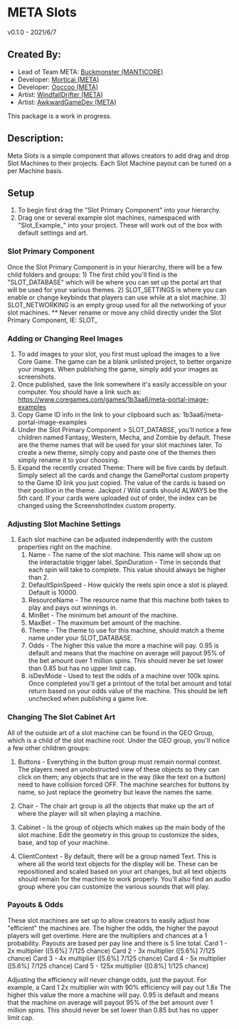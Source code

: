 # META Slots

v0.1.0 - 2021/6/7
    
## Created By:

- Lead of Team META: [Buckmonster (MANTICORE)](https://www.coregames.com/user/901b7628983c4c8db4282f24afeda57a)
- Developer: [Morticai (META)](https://www.coregames.com/user/d1073dbcc404405cbef8ce728e53d380)
- Developer: [Ooccoo (META)](https://www.coregames.com/user/a136c0d1d9454d539c9932354198fc29)
- Artist: [WindfallDrifter (META)](https://www.coregames.com/user/e730c40ae54d4c588658667927acc6d8)
- Artist: [AwkwardGameDev (META)](https://www.coregames.com/user/557d4f1ae17646579646dfd20dcb7b66)

This package is a work in progress.
    
## Description:

Meta Slots is a simple component that allows creators to add drag and drop Slot Machines to their projects.
Each Slot Machine payout can be tuned on a per Machine basis. 
        
## Setup
  
1. To begin first drag the "Slot Primary Component" into your hierarchy.
2. Drag one or several example slot machines, namespaced with "Slot_Example_" into your project. These will 
work out of the box with default settings and art.
    
### Slot Primary Component
  
Once the Slot Primary Component is in your hierarchy, there will be a few child folders and groups:
    1) The first child you'll find is the "SLOT_DATABASE" which will be where you can set up the portal art
    that will be used for your various themes.
    2) SLOT_SETTINGS is where you can enable or change keybinds that players can use while at a slot machine.
    3) SLOT_NETWORKING is an empty group used for all the networking of your slot machines. 
    ** Never rename or move any child directly under the Slot Primary Component, IE: SLOT_
        
### Adding or Changing Reel Images
  
1. To add images to your slot, you first must upload the images to a live Core Game. The game can be a blank 
unlisted project, to better organize your images. When publishing the game, simply add your images as screenshots.
2. Once published, save the link somewhere it's easily accessible on your computer.
You should have a link such as:
https://www.coregames.com/games/1b3aa6/meta-portal-image-examples
3. Copy Game ID info in the link to your clipboard such as:
1b3aa6/meta-portal-image-examples
4. Under the Slot Primary Component > SLOT_DATABSE, you'll notice a few children named Fantasy, Western, Mecha, 
and Zombie by default. These are the theme names that will be used for your slot machines later. To create a new
theme, simply copy and paste one of the themes then simply rename it to your choosing.
5. Expand the recently created Theme:
There will be five cards by default. Simply select all the cards and change the GamePortal custom property to the 
Game ID link you just copied. The value of the cards is based on their position in the theme. Jackpot / Wild cards 
should ALWAYS be the 5th card.
If your cards were uploaded out of order, the index can be changed using the ScreenshotIndex custom property.
        
### Adjusting Slot Machine Settings

1. Each slot machine can be adjusted independently with the custom properties right on the machine.
    1) Name - The name of the slot machine. This name will show up on the interactable trigger label.
    SpinDuration - Time in seconds that each spin will take to complete. This value should always be higher than 2.
    2) DefaultSpinSpeed - How quickly the reels spin once a slot is played. Default is 10000.
    3) ResourceName - The resource name that this machine both takes to play and pays out winnings in.
    4) MinBet - The minimum bet amount of the machine.
    5) MaxBet - The maximum bet amount of the machine.
    6) Theme - The theme to use for this machine, should match a theme name under your SLOT_DATABASE.
    7) Odds - The higher this value the more a machine will pay. 0.95 is default and means that the machine on 
    average will payout 95% of the bet amount over 1 million spins. This should never be set lower than 0.85 but 
    has no upper limit cap.
    8) isDevMode - Used to test the odds of a machine over 100k spins. Once completed you'll get a printout of 
    the total bet amount and total return based on your odds value of the machine. This should be left unchecked
    when publishing a game live.
        
### Changing The Slot Cabinet Art
  
All of the outside art of a slot machine can be found in the GEO Group, which is a child of the slot machine root.
Under the GEO group, you'll notice a few other children groups:

1) Buttons - Everything in the button group must remain normal context. The players need an unobstructed view of
these objects so they can click on them; any objects that are in the way (like the text on a button) need to have
collision forced OFF. The machine searches for buttons by name, so just replace the geometry but leave the names
the same.
2) Chair - The chair art group is all the objects that make up the art of where the player will sit when playing
a machine.
3) Cabinet - Is the group of objects which makes up the main body of the slot machine. Edit the geometry in this
group to customize the sides, base, and top of your machine.

4) ClientContext - By default, there will be a group named Text. This is where all the world text objects for the
display will be. These can be repositioned and scaled based on your art changes, but all text objects should remain 
for the machine to work properly. You'll also find an audio group where you can customize the various sounds that 
will play.
       
### Payouts & Odds
      
These slot machines are set up to allow creators to easily adjust how "efficient" the machines are. The higher the odds,
the higher the payout players will get overtime.
Here are the multipliers and chances at a 1 probability. Payouts are based per pay line and there is 5 line total.
Card 1 - 2x multiplier ([5.6%] 7/125 chance)
Card 2 - 3x multiplier ([5.6%] 7/125 chance)
Card 3 - 4x multiplier ([5.6%] 7/125 chance)
Card 4 - 5x multiplier ([5.6%] 7/125 chance)
Card 5 - 125x multiplier ([0.8%] 1/125 chance)

Adjusting the efficiency will never change odds, just the payout.
For example, a Card 1 2x multiplier win with 90% efficiency will pay out 1.8x
The higher this value the more a machine will pay. 0.95 is default and means that the machine on average will payout 
95% of the bet amount over 1 million spins. This should never be set lower than 0.85 but has no upper limit cap.
